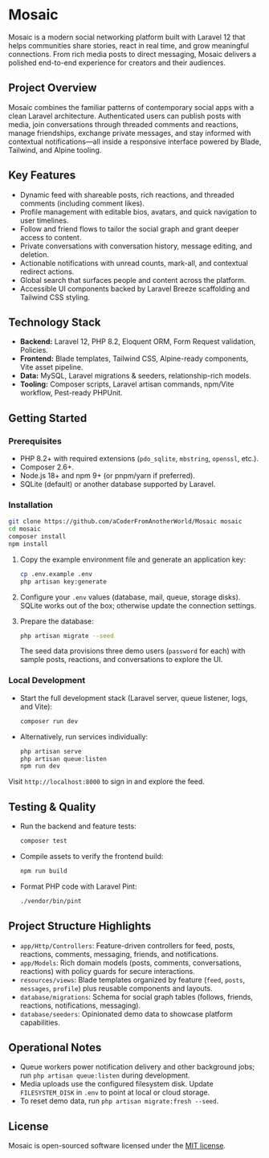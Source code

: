 # Mosaic

Mosaic is a modern social networking platform built with Laravel 12 that helps communities share stories, react in real time, and grow meaningful connections. From rich media posts to direct messaging, Mosaic delivers a polished end-to-end experience for creators and their audiences.

## Project Overview

Mosaic combines the familiar patterns of contemporary social apps with a clean Laravel architecture. Authenticated users can publish posts with media, join conversations through threaded comments and reactions, manage friendships, exchange private messages, and stay informed with contextual notifications—all inside a responsive interface powered by Blade, Tailwind, and Alpine tooling.

## Key Features

-   Dynamic feed with shareable posts, rich reactions, and threaded comments (including comment likes).
-   Profile management with editable bios, avatars, and quick navigation to user timelines.
-   Follow and friend flows to tailor the social graph and grant deeper access to content.
-   Private conversations with conversation history, message editing, and deletion.
-   Actionable notifications with unread counts, mark-all, and contextual redirect actions.
-   Global search that surfaces people and content across the platform.
-   Accessible UI components backed by Laravel Breeze scaffolding and Tailwind CSS styling.

## Technology Stack

-   **Backend:** Laravel 12, PHP 8.2, Eloquent ORM, Form Request validation, Policies.
-   **Frontend:** Blade templates, Tailwind CSS, Alpine-ready components, Vite asset pipeline.
-   **Data:** MySQL, Laravel migrations & seeders, relationship-rich models.
-   **Tooling:** Composer scripts, Laravel artisan commands, npm/Vite workflow, Pest-ready PHPUnit.

## Getting Started

### Prerequisites

-   PHP 8.2+ with required extensions (`pdo_sqlite`, `mbstring`, `openssl`, etc.).
-   Composer 2.6+.
-   Node.js 18+ and npm 9+ (or pnpm/yarn if preferred).
-   SQLite (default) or another database supported by Laravel.

### Installation

```bash
git clone https://github.com/aCoderFromAnotherWorld/Mosaic mosaic
cd mosaic
composer install
npm install
```

1. Copy the example environment file and generate an application key:

    ```bash
    cp .env.example .env
    php artisan key:generate
    ```

2. Configure your `.env` values (database, mail, queue, storage disks). SQLite works out of the box; otherwise update the connection settings.

3. Prepare the database:

    ```bash
    php artisan migrate --seed
    ```

    The seed data provisions three demo users (`password` for each) with sample posts, reactions, and conversations to explore the UI.

### Local Development

-   Start the full development stack (Laravel server, queue listener, logs, and Vite):

    ```bash
    composer run dev
    ```

-   Alternatively, run services individually:

    ```bash
    php artisan serve
    php artisan queue:listen
    npm run dev
    ```

Visit `http://localhost:8000` to sign in and explore the feed.

## Testing & Quality

-   Run the backend and feature tests:

    ```bash
    composer test
    ```

-   Compile assets to verify the frontend build:

    ```bash
    npm run build
    ```

-   Format PHP code with Laravel Pint:

    ```bash
    ./vendor/bin/pint
    ```

## Project Structure Highlights

-   `app/Http/Controllers`: Feature-driven controllers for feed, posts, reactions, comments, messaging, friends, and notifications.
-   `app/Models`: Rich domain models (posts, comments, conversations, reactions) with policy guards for secure interactions.
-   `resources/views`: Blade templates organized by feature (`feed`, `posts`, `messages`, `profile`) plus reusable components and layouts.
-   `database/migrations`: Schema for social graph tables (follows, friends, reactions, notifications, messaging).
-   `database/seeders`: Opinionated demo data to showcase platform capabilities.

## Operational Notes

-   Queue workers power notification delivery and other background jobs; run `php artisan queue:listen` during development.
-   Media uploads use the configured filesystem disk. Update `FILESYSTEM_DISK` in `.env` to point at local or cloud storage.
-   To reset demo data, run `php artisan migrate:fresh --seed`.

## License

Mosaic is open-sourced software licensed under the [MIT license](https://opensource.org/licenses/MIT).
